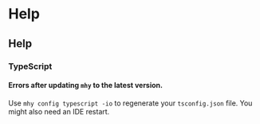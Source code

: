 # Help

## Help

### TypeScript

#### Errors after updating `mhy` to the latest version.
Use `mhy config typescript -io` to regenerate your `tsconfig.json` file. You might also need an IDE restart.


